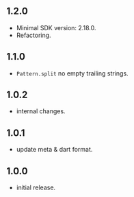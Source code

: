 ## 1.2.0

- Minimal SDK version: 2.18.0.
- Refactoring.


## 1.1.0

- `Pattern.split` no empty trailing strings.

## 1.0.2

- internal changes.

## 1.0.1

- update meta & dart format.

## 1.0.0

- initial release.
